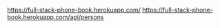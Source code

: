 https://full-stack-phone-book.herokuapp.com/
https://full-stack-phone-book.herokuapp.com/api/persons
